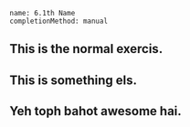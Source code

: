 ```ngMeta
name: 6.1th Name
completionMethod: manual
```

## This is the normal exercis.
## This is something els.
## Yeh toph bahot awesome hai.
